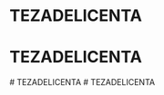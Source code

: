 # TEZADELICENTA
# TEZADELICENTA
#   T E Z A D E L I C E N T A  
 #   T E Z A D E L I C E N T A  
 